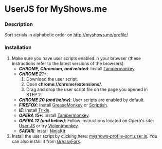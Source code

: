 UserJS for MyShows.me
=====================

### Description ###

Sort serials in alphabetic order on http://myshows.me/profile/

### Installation ###

1. Make sure you have user scripts enabled in your browser (these instructions refer to the latest versions of the browsers):
    * ***CHROME, Chromium, and related***: Install [Tampermonkey](https://chrome.google.com/webstore/detail/tampermonkey/dhdgffkkebhmkfjojejmpbldmpobfkfo).
    * ***CHROME 21+***:
      1. Download the user script.
      2. Open **chrome://chrome/extensions/**.
      3. Drag and drop the user script file on the page you opened in STEP 2.
    * ***CHROME 20 (and below)***: User scripts are enabled by default.
    * ***FIREFOX***: Install [GreaseMonkey](https://addons.mozilla.org/firefox/addon/greasemonkey/) or [Scriptish](https://addons.mozilla.org/firefox/addon/scriptish/).
    * ***IE***: Install [Trixie](http://www.bhelpuri.net/Trixie/).
    * ***OPERA 15+***: Install [Tampermonkey](https://addons.opera.com/en/extensions/details/tampermonkey-beta/).
    * ***OPERA 12 (and below)***: Follow instructions located on Opera's site: [User JS](http://www.opera.com/docs/userjs/using/#writingscripts) or try [Violentmonkey](https://addons.opera.com/en-gb/extensions/details/violent-monkey/).
    * ***SAFARI***: Install [NinjaKit](http://d.hatena.ne.jp/os0x/20100612/1276330696).
2. Install the user script by clicking here: [myshows-profile-sort.user.js](https://github.com/elartix/userjs-myshows/raw/master/myshows-profile-sort.user.js).
   You can also install it from [GreasyFork](https://greasyfork.org/scripts/2517-myshows-sort-serials).
